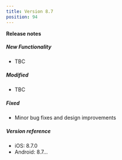 ```yaml
---
title: Version 8.7
position: 94
---
```


**Release notes**

##### New Functionality
* TBC

##### Modified
* TBC

##### Fixed
* Minor bug fixes and design improvements
  
##### Version reference 
* iOS: 8.7.0
* Android: 8.7... 